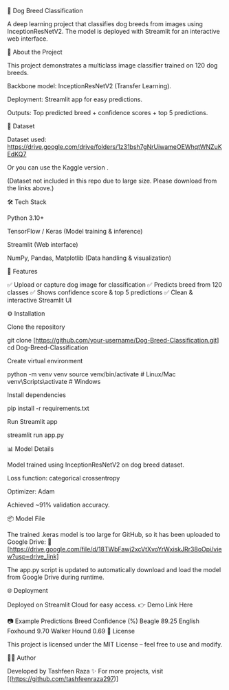 🐶 Dog Breed Classification

A deep learning project that classifies dog breeds from images using InceptionResNetV2. The model is deployed with Streamlit for an interactive web interface.

📌 About the Project

This project demonstrates a multiclass image classifier trained on 120 dog breeds.

Backbone model: InceptionResNetV2 (Transfer Learning).

Deployment: Streamlit app for easy predictions.

Outputs: Top predicted breed + confidence scores + top 5 predictions.

📂 Dataset

Dataset used: https://drive.google.com/drive/folders/1z31bsh7gNrUiwameOEWhqtWNZuKEdKQ7

Or you can use the Kaggle version
.

(Dataset not included in this repo due to large size. Please download from the links above.)

🛠️ Tech Stack

Python 3.10+

TensorFlow / Keras (Model training & inference)

Streamlit (Web interface)

NumPy, Pandas, Matplotlib (Data handling & visualization)

🚀 Features

✅ Upload or capture dog image for classification
✅ Predicts breed from 120 classes
✅ Shows confidence score & top 5 predictions
✅ Clean & interactive Streamlit UI

⚙️ Installation

Clone the repository

git clone [https://github.com/your-username/Dog-Breed-Classification.git]
cd Dog-Breed-Classification


Create virtual environment

python -m venv venv
source venv/bin/activate   # Linux/Mac
venv\Scripts\activate      # Windows


Install dependencies

pip install -r requirements.txt


Run Streamlit app

streamlit run app.py

📊 Model Details

Model trained using InceptionResNetV2 on dog breed dataset.

Loss function: categorical crossentropy

Optimizer: Adam

Achieved ~91% validation accuracy.

📦 Model File

The trained .keras model is too large for GitHub, so it has been uploaded to Google Drive:
🔗 [https://drive.google.com/file/d/18TWbFawj2xcVtXvoYrWxiskJRr38oOpi/view?usp=drive_link]

The app.py script is updated to automatically download and load the model from Google Drive during runtime.

🌐 Deployment

Deployed on Streamlit Cloud for easy access.
👉 Demo Link Here


📷 Example Predictions
Breed	Confidence (%)
Beagle	89.25
English Foxhound	9.70
Walker Hound	0.69
📜 License

This project is licensed under the MIT License – feel free to use and modify.

👨‍💻 Author

Developed by Tashfeen Raza ✨
For more projects, visit [(https://github.com/tashfeenraza297)]